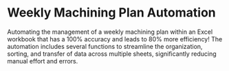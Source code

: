 # Weekly Machining Plan Automation
Automating the management of a weekly machining plan within an Excel workbook that has a 100% accuracy and leads to 80% more efficiency! The automation includes several functions to streamline the organization, sorting, and transfer of data across multiple sheets, significantly reducing manual effort and errors.
